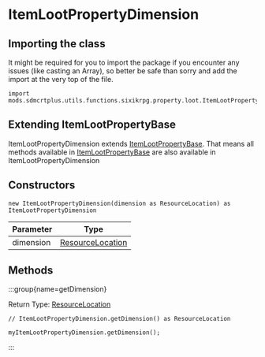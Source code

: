 # ItemLootPropertyDimension

## Importing the class

It might be required for you to import the package if you encounter any issues (like casting an Array), so better be safe than sorry and add the import at the very top of the file.
```zenscript
import mods.sdmcrtplus.utils.functions.sixikrpg.property.loot.ItemLootPropertyDimension;
```


## Extending ItemLootPropertyBase

ItemLootPropertyDimension extends [ItemLootPropertyBase](/mods/sdmcrtplus/utils/functions/sixikrpg/property/loot/ItemLootPropertyBase). That means all methods available in [ItemLootPropertyBase](/mods/sdmcrtplus/utils/functions/sixikrpg/property/loot/ItemLootPropertyBase) are also available in ItemLootPropertyDimension

## Constructors


```zenscript
new ItemLootPropertyDimension(dimension as ResourceLocation) as ItemLootPropertyDimension
```
| Parameter |                            Type                            |
|-----------|------------------------------------------------------------|
| dimension | [ResourceLocation](/vanilla/api/resource/ResourceLocation) |



## Methods

:::group{name=getDimension}

Return Type: [ResourceLocation](/vanilla/api/resource/ResourceLocation)

```zenscript
// ItemLootPropertyDimension.getDimension() as ResourceLocation

myItemLootPropertyDimension.getDimension();
```

:::


